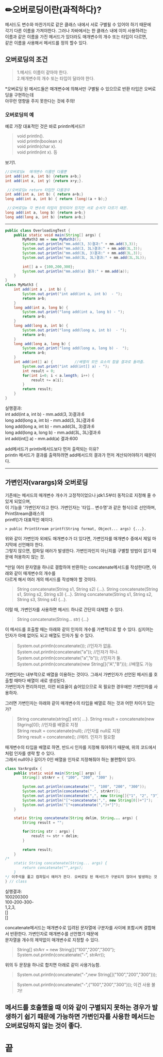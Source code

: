 # ✏오버로딩이란(과적하다)?
메서드도 변수와 마찬가지로 같은 클래스 내에서 서로 구별될 수 있어야 하기 때문에  
각기 다른 이름을 가져야한다. 그러나 자바에서는 한 클래스 내에 이미 사용하려는  
이름과 같은 이름을 가진 메서드가 있더라도 매개변수의 개수 또는 타입이 다르면,  
같은 이름을 사용해서 메서드를 정의 할수 있다.  

## 오버로딩의 조건  
> 1.메서드 이름이 같아야 한다.  
> 2.매개변수의 개수 또는 타입이 달라야 한다.  

*오버로딩 된 메서드들은 매개변수에 의해서만 구별될 수 있으므로 반환 타입은 오버로딩을 구현하는데  
아무런 영향을 주지 못한다는 것에 주의!  
  
  
### 오버로딩의 예  
예로 가장 대표적인 것은 바로 println메서드!!  
> void println().  
> void println(boolean x)   
> void println(char x).  
> void println(int x).  등   
  
  
  
보기1.  
```java   
//오버로딩x  매개변수 이름만 다를뿐 
int add(int a, int b) {return a+b;}
int add(int x, int y) {return x+y;}. 
  
 //오버로딩x return 타입만 다를경우
int add(int a, int b) { return a+b;}
long add(int a, int b) { return (long)(a + b);}  
  
 //오버로딩o 각 변수의 타입이 정의되어 있지만 서로 순서가 다르기 때문.  
long add(int a, long b) {return a+b;}
long add(long a, int b) {return a+b;}
```
--- 

```java
public class OverloadingTest {
	public static void main(String[] args) {
		MyMath3 mm = new MyMath3();
		System.out.println("mm.add(3, 3)결과:" + mm.add(3,3));
		System.out.println("mm.add(3, 3L)결과:" + mm.add(3L,3));
		System.out.println("mm.add(3L, 3)결과:" + mm.add(3L,3));
		System.out.println("mm.add(3L, 3L)결과:" + mm.add(3L,3L));
		 
		int[] a = {100,200,300};
		System.out.println("mm.add(a) 결과:" + mm.add(a));
	}
}
class MyMath3 {
	int add(int a , int b) {
		System.out.print("int add(int a, int b)  - ");
		return a+b;
	}
	long add(int a, long b) {
		System.out.print("long add(int a, long b) - ");
		return a+b;
	}
	long add(long a, int b) {
		System.out.print("long add(long a, int b)  - ");
		return a+b;
	}
	long add(long a, long b) {
		System.out.print("long add(long a, long b) -  ");
		return a+b;
	}
	int add(int[] a) {			//배열의 모든 요소의 합을 결과로 돌려줌. 
		System.out.print("int add(int[] a) - ");
		int result = 0;
		for(int i=0; i < a.length; i++) {
			result += a[i];
		}
		return result;
	}
}
```
실행결과:  
int add(int a, int b)  - mm.add(3, 3)결과:6  
long add(long a, int b)  - mm.add(3, 3L)결과:6  
long add(long a, int b)  - mm.add(3L, 3)결과:6  
long add(long a, long b) -  mm.add(3L, 3L)결과:6  
int add(int[] a) - mm.add(a) 결과:600  
  
add메서드가 println메서드보다 먼저 출력되는 이유?  
println 메서드가 결과를 출력하려면 add메서드의 결과가 먼저 계산되어야하기 때문이다.    

-----

## 가변인자(varargs)와 오버로딩  
기존에는 메서드의 매개변수 개수가 고정적이었으나 jdk1.5부터 동적으로 지정해 줄 수 있게 되었으며,  
이 기능을 '가변인자'라고 한다. 가변인자는 '타입... 변수명'과 같은 형식으로 선언하며, PrintStream클래스의  
printf()가 대표적인 예이다.  

	> public PrintStream printf(String format, Object... args) {...}. 
	
위와 같이 가변인자 외에도 매개변수가 더 있다면, 가변인자를 매개변수 중에서 제일 마지막에 선언해야 한다.  
그렇지 않으면, 컴파일 에러가 발생한다. 가변인자인지 아닌지를 구별할 방법이 없기 때문에 허용하지 않는 것.  
  
*만일 여러 문자열을 하나로 결합하여 반환하는 concatenate메서드를 작성한다면, 아래와 같이 매개변수의 개수를  
다르게 해서 여러 개의 메서드를 작성해야 할 것이다.  

> String concatenate(String s1, String s2) {...}. 
> String concatenate(String s1, String s2, String s3) {...}. 
> String concatenate(String s1, String s2, String s3, String s4) {...}. 

이럴 때, 가변인자를 사용하면 메서드 하나로 간단히 대체할 수 있다.  

> String concatenate(String... str) {...}  

이 메서드를 호출할 때는 아래와 같이 인자의 개수를 가변적으로 할 수 있다. 심지어는 인자가 아예 없어도 되고 배열도 인자가 될 수 있다.  

> System.out.println(concatenate());	//인자가 없음.  
> System.out.println(concatenate("a"));		//인자가 하나.  
> System.out.println(concatenate("a","b"));	//인자가 둘.  
> System.out.println(concatenate(new String[]{"A","B"}));	//배열도 가능  

가변인자는 내부적으로 배열을 이용하는 것이다. 그래서 가변인자가 선언된 메서드를 호출할 때마다 배열이 새로 생성된다.  
가변인자가 편리하지만, 이런 비효율이 숨어있으므로 꼭 필요한 경우에만 가변인자를 사용하자.  
  
그러면 가변인자는 아래와 같이 매개변수의 타입을 배열로 하는 것과 어떤 차이가 있는가?  

> String concatenate(string[] str){ ...}. 
> String result = concatenate(new Stgring[0]); 	//인자를 배열로 지정  
> String result = concatenate(null);		//인자를 null로 지정  
> String result = concatenate();		//에러. 인자가 필요함  
 
매개변수의 타입을 배열로 하면, 반드시 인자를 지정해 줘야하기 때문에, 위의 코드에서 처럼 인자를 생략 할 수 있다.  
그래서 null이나 길이가 0인 배열을 인자로 지정해줘야 하는 불편함이 있다.  
  
```java
class VarArgsEx {
	public static void main(String[] args) {
		String[] strArr = { "100", "200", "300" };
		
		System.out.println(concatenate("", "100", "200", "300"));
		System.out.println(concatenate("-", strArr));
		System.out.println(concatenate(",", new String[]{"1", "2", "3"}));
		System.out.println("["+concatenate(",", new String[0])+"]");
		System.out.println("["+concatenate(",")+"]");
	}

	static String concatenate(String delim, String... args) {
		String result = "";

		for(String str : args) {
			result += str + delim;
		}
		
		return result;
	}
/*
	static String concatenate(String... args) {
		return concatenate("",args);
	}
*/ 이주석을 풀고 컴파일시 에러가 뜬다. 오버로딩 된 메서드가 구분되지 않아서 발생하는 것 
} // class
```
실행결과:  
100200300  
100-200-300-   
1,2,3,  
[]  
[]  

concatenate메서드는 매개변수로 입려된 문자열에 구분자를 사이에 포함시켜 결합해서 반환한다. 가변인자로 매개변수를 선언했기 때문에  
문자열을 개수의 제약없이 매개변수로 지정할 수 있다.  

> String[] strArr = new String[]{"100","200","300"};  
> System.out.println(concatenate("-", strArr));  

위의 두 문장을 하나로 합치면 아래로 같이 사용가능함.  

> System.out.println(concatenate("-",new String[]{"100","200","300"}));  
  
> System.out.println(concatenate("-",{"100","200","300"})); 이건 사용 불가!  



## 메서드를 호출했을 때 이와 같이 구별되지 못하는 경우가 발생하기 쉽기 때문에 가능하면 가변인자를 사용한 메서드는 오버로딩하지 않는 것이 좋다.  
  
# 끝





